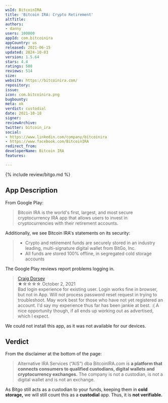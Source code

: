 ```yaml
---
wsId: BitcoinIRA
title: 'Bitcoin IRA: Crypto Retirement'
altTitle: 
authors:
- danny
users: 100000
appId: com.bitcoinira
appCountry: us
released: 2021-06-15
updated: 2024-10-03
version: 1.5.64
stars: 4.4
ratings: 508
reviews: 514
size: 
website: https://bitcoinira.com/
repository: 
issue: 
icon: com.bitcoinira.png
bugbounty: 
meta: ok
verdict: custodial
date: 2021-10-18
signer: 
reviewArchive: 
twitter: bitcoin_ira
social:
- https://www.linkedin.com/company/bitcoinira
- https://www.facebook.com/BitcoinIRA
redirect_from: 
developerName: Bitcoin IRA
features: 

---
```


{% include review/bitgo.md %}

## App Description
From Google Play:

> Bitcoin IRA is the world's first, largest, and most secure cryptocurrency IRA app that allows users to invest in cryptocurrencies with their retirement accounts.

Additionally, we see Bitcoin IRA's statements on its security:

> - Crypto and retirement funds are securely stored in an industry leading, multi-signature digital wallet from BitGo, Inc.
> - All funds are stored 100% offline, in segregated cold storage accounts

The Google Play reviews report problems logging in. 

> [Craig Dorsey](https://play.google.com/store/apps/details?id=com.bitcoinira&reviewId=gp%3AAOqpTOFtrFDjQ29h7aDiCTMBqP_HpLlRMdP8RmViQEoInPid9BS47YeWKvUG83kWC0i95fY2M3q4tjrdX7Qt5Ek)<br>
  ★☆☆☆☆ October 2, 2021 <br>
       Bad login experience for existing user. Login works fine in browser, but not in App. Will not process password reset request in trying to troubleshoot. May work best for those who have not yet registered an account. I'd say my experience thus far has been jankie at best. :( A nice opportunity though, if all ends up working out as advertised, which I expect.

We could not install this app, as it was not available for our devices.

## Verdict
From the disclaimer at the bottom of the page:

> Alternative IRA Services (“AIS”) dba BitcoinIRA.com is **a platform that connects consumers to qualified custodians, digital wallets and cryptocurrency exchanges.** The company is not a custodian, is not a digital wallet and is not an exchange.

As Bitgo still acts as a custodian to your funds, keeping them in **cold storage,** we will still count this as a **custodial** app. Thus, it is **not verifiable.**
